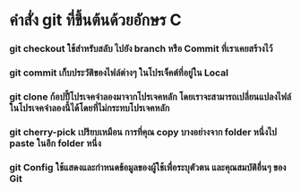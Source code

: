 # คำสั่ง git ที่ขึ้นต้นด้วยอักษร C
### git checkout ใช้สำหรับสลับ ไปยัง branch หรือ Commit ที่เราเคยสร้างไว้

### git commit เก็บประวัติของไฟล์ต่างๆ ในโปรเจ็คต์ที่อยู่ใน Local

### git clone ก้อปปี้โปรเจคจำลองมาจากโปรเจคหลัก โดยเราจะสามารถเปลี่ยนแปลงไฟล์ในโปรเจคจำลองนี้ได้โดยที่ไม่กระทบโปรเจคหลัก

### git cherry-pick เปรียบเหมือน การที่คุณ copy บางอย่างจาก folder หนึ่งไป paste ในอีก folder หนึ่ง

### git Config ใช้แสดงและกำหนดข้อมูลของผู้ใช้เพื่อระบุตัวตน และคุณสมบัติอื่นๆ ของ Git
